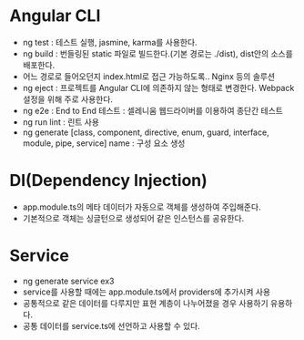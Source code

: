 # Angular CLI
- ng test : 테스트 실행, jasmine, karma를 사용한다.
- ng build : 번들링된 static 파일로 빌드한다.(기본 경로는 ./dist), dist안의 소스를 배포한다.
- 어느 경로로 들어오던지 index.html로 접근 가능하도록.. Nginx 등의 솔루션
- ng eject : 프로젝트를 Angular CLI에 의존하지 않는 형태로 변경한다. Webpack 설정을 위해 주로 사용한다.
- ng e2e : End to End 테스트 : 셀레니움 웹드라이버를 이용하여 종단간 테스트
- ng run lint : 린트 사용
- ng generate [class, component, directive, enum, guard, interface, module, pipe, service] name : 구성 요소 생성

# DI(Dependency Injection)
- app.module.ts의 메타 데이터가 자동으로 객체를 생성하여 주입해준다.
- 기본적으로 객체는 싱글턴으로 생성되어 같은 인스턴스를 공유한다.

# Service
- ng generate service ex3
- service를 사용할 때에는 app.module.ts에서 providers에 추가시켜 사용
- 공통적으로 같은 데이터를 다루지만 표현 계층이 나누어졌을 경우 사용하기 유용하다.
- 공통 데이터를 service.ts에 선언하고 사용할 수 있다.